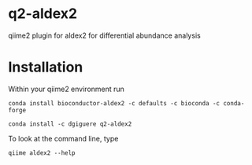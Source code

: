 # q2-aldex2
qiime2 plugin for aldex2 for differential abundance analysis

# Installation
Within your qiime2 environment run
```
conda install bioconductor-aldex2 -c defaults -c bioconda -c conda-forge
```

```
conda install -c dgiguere q2-aldex2
```

To look at the command line, type
```
qiime aldex2 --help
```
